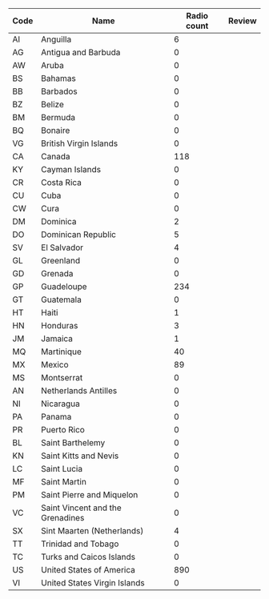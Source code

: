 |Code|Name                            |Radio count|Review|
|----|--------------------------------|-----------|------|
|AI  |Anguilla                        |6          |
|AG  |Antigua and Barbuda             |0          |
|AW  |Aruba                           |0          |
|BS  |Bahamas                         |0          |
|BB  |Barbados                        |0          |
|BZ  |Belize                          |0          |
|BM  |Bermuda                         |0          |
|BQ  |Bonaire                         |0          |
|VG  |British Virgin Islands          |0          |
|CA  |Canada                          |118        |
|KY  |Cayman Islands                  |0          |
|CR  |Costa Rica                      |0          |
|CU  |Cuba                            |0          |
|CW  |Cura                            |0          |
|DM  |Dominica                        |2          |
|DO  |Dominican Republic              |5          |
|SV  |El Salvador                     |4          |
|GL  |Greenland                       |0          |
|GD  |Grenada                         |0          |
|GP  |Guadeloupe                      |234        |
|GT  |Guatemala                       |0          |
|HT  |Haiti                           |1          |
|HN  |Honduras                        |3          |
|JM  |Jamaica                         |1          |
|MQ  |Martinique                      |40         |
|MX  |Mexico                          |89         |
|MS  |Montserrat                      |0          |
|AN  |Netherlands Antilles            |0          |
|NI  |Nicaragua                       |0          |
|PA  |Panama                          |0          |
|PR  |Puerto Rico                     |0          |
|BL  |Saint Barthelemy                |0          |
|KN  |Saint Kitts and Nevis           |0          |
|LC  |Saint Lucia                     |0          |
|MF  |Saint Martin                    |0          |
|PM  |Saint Pierre and Miquelon       |0          |
|VC  |Saint Vincent and the Grenadines|0          |
|SX  |Sint Maarten (Netherlands)      |4          |
|TT  |Trinidad and Tobago             |0          |
|TC  |Turks and Caicos Islands        |0          |
|US  |United States of America        |890        |
|VI  |United States Virgin Islands    |0          |
